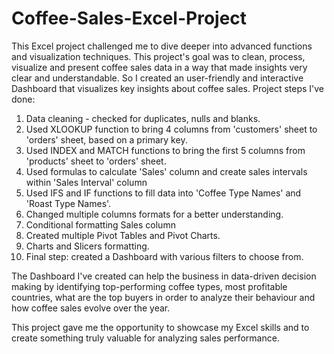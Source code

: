 # Coffee-Sales-Excel-Project

This Excel project challenged me to dive deeper into advanced functions and visualization techniques. This project's goal was to clean, process, visualize and present coffee sales data in a way that made insights very clear and understandable. So I created an user-friendly and interactive Dashboard that visualizes key insights about coffee sales.
Project steps I've done:
1. Data cleaning - checked for duplicates, nulls and blanks.
2. Used XLOOKUP function to bring 4 columns from 'customers' sheet to 'orders' sheet, based on a primary key.
3. Used INDEX and MATCH functions to bring the first 5 columns from 'products' sheet to 'orders' sheet.
4. Used formulas to calculate 'Sales' column and create sales intervals within 'Sales Interval' column
5. Used IFS and IF functions to fill data into 'Coffee Type Names' and 'Roast Type Names'.
6. Changed multiple columns formats for a better understanding.
7. Conditional formatting Sales column
8. Created multiple Pivot Tables and Pivot Charts.
9. Charts and Slicers formatting.
10. Final step: created a Dashboard with various filters to choose from.

The Dashboard I've created can help the business in data-driven decision making by identifying top-performing coffee types, most profitable countries, what are the top buyers in order to analyze their behaviour and how coffee sales evolve over the year.

This project gave me the opportunity to showcase my Excel skills and to create something truly valuable for analyzing sales performance.
